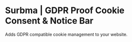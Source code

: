 Surbma | GDPR Proof Cookie Consent & Notice Bar
===============================================

Adds GDPR compatible cookie management to your website.
